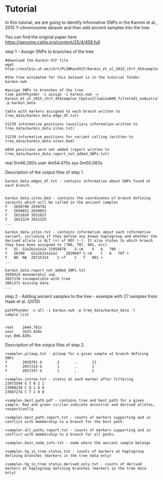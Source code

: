 # Tutorial

In this tutorial, we are going to identify informative SNPs in the Karmin et al., 2015 Y-chromosome dataset and then add ancient samples into the tree.

You can find the original paper here
https://genome.cshlp.org/content/25/4/459.full


step 1 - Assign SNPs to branches of the tree

```
#download the Karmin VCF file
wget http://evolbio.ut.ee/chrY/PLINKandVCF/Karmin_et_al_2015_chrY_454samples_CGplusIlluminaA00_filtered1_noAustralians.vcf

#the tree estimated for this dataset is in the tutorial folder
karmin.nwk

#assign SNPs to branches of the tree
time pathPhynder -s assign -i karmin.nwk -v Karmin_et_al_2015_chrY_454samples_CGplusIlluminaA00_filtered1_noAustralians.vcf -p karmin_data

```


	table with markers assigned to each branch written to tree_data/karmin_data.edge_df.txt)

	31239 informative positions (auxiliary information written to tree_data/karmin_data.sites.txt)

	31239 informative positions for variant calling (written to tree_data/karmin_data.sites.bed)

	6834 positions were not added (report written to tree_data/karmin_data.report_not_added_SNPs.txt)



real	5m46.280s
user	4m54.475s
sys	0m50.063s


Description of the output files of step 1.

```
karmin_data.edges_df.txt - contains information about SNPs found at each branch.


karmin_data.sites.bed - contains the coordinates of branch defining varaints which will be called in the ancient samples
Y	2650700	2650701
Y	2650852	2650853
Y	2651026	2651027
Y	2651324	2651325
...

karmin_data.sites.txt - contains information about each informative variant, including if they define any known haplogroup and whether the derived allele is ALT (+) of REF (-). It also states to which branch they have been assigned to (706, 707, 901, etc).
Y	U1	G2a2b2a1a1a	15058878	G->A	G	A	706	-
Y	Z6390	G2a2b2a1a1a2	2830607	C->A	C	A	707	+
Y	NA	NA	28715314	C->T	C	T	901	+
...

karmin_data.report_not_added_SNPs.txt
2650414	monomorphic snp
2657176	incompatible with tree
2661371	missing data
...
```

step 2 - Adding ancient samples to the tree - example with 27 samples from Haak et al. (2015)

```
pathPhynder -s all -i karmin.nwk -p tree_data/karmin_data -l sample.list


real	2m44.761s
user	2m33.428s
sys	0m6.820s
```


Description of the output files of step 2.

```
<sample>.pileup.txt - pileup for a given sample at branch defining SNPs
Y       2650701 G       2       ..      JJ
Y       2657214 G       1       ,       J
Y       2657247 G       1       ,       J

<sample>.intree.txt - status at each marker after filtering
23973594 G T 0 2 1
23980238 C A 1 0 0
23987274 C T 1 0 0

<sample>.best_path.pdf - contains tree and best path for a given sample. Red and green circles indicate ancestral and derived alleles, respectivelly.

<sample>.best_path_report.txt - counts of markers supporting and in conflict with membership to a branch for the best path.

<sample>.all_paths_report.txt - counts of markers supporting and in conflict with membership to a branch for all paths.

<sample>.best_node_info.txt - node where the ancient sample belongs

<sample>.hg_in_tree_status.txt - counts of markers at haplogroup defining branches (markers in the tree data only)

<sample>.hg_in_tree_status_derived_only.txt - counts of derived markers at haplogroup defining branches (markers in the tree data only)
```

